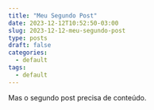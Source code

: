```yaml
---
title: "Meu Segundo Post"
date: 2023-12-12T10:52:50-03:00
slug: 2023-12-12-meu-segundo-post
type: posts
draft: false
categories:
  - default
tags:
  - default
---
```


Mas o segundo post precisa de conteúdo.